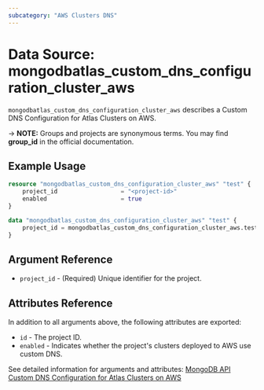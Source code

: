```yaml
---
subcategory: "AWS Clusters DNS"
---
```


# Data Source: mongodbatlas_custom_dns_configuration_cluster_aws

`mongodbatlas_custom_dns_configuration_cluster_aws` describes a Custom DNS Configuration for Atlas Clusters on AWS.

-> **NOTE:** Groups and projects are synonymous terms. You may find **group_id** in the official documentation.


## Example Usage

```terraform
resource "mongodbatlas_custom_dns_configuration_cluster_aws" "test" {
	project_id                  = "<project-id>"
	enabled                     = true
}

data "mongodbatlas_custom_dns_configuration_cluster_aws" "test" {
    project_id = mongodbatlas_custom_dns_configuration_cluster_aws.test.id
}
```

## Argument Reference

* `project_id` - (Required) Unique identifier for the project.

## Attributes Reference

In addition to all arguments above, the following attributes are exported:

* `id` - The project ID.
* `enabled` - Indicates whether the project's clusters deployed to AWS use custom DNS.


See detailed information for arguments and attributes: [MongoDB API Custom DNS Configuration for Atlas Clusters on AWS](https://docs.atlas.mongodb.com/reference/api/aws-custom-dns-get)
